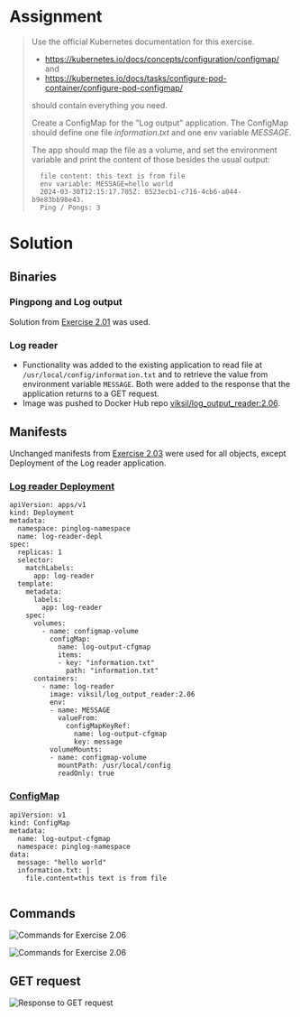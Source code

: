 # Assignment

> Use the official Kubernetes documentation for this exercise.
> 
>   - https://kubernetes.io/docs/concepts/configuration/configmap/ and
>   - https://kubernetes.io/docs/tasks/configure-pod-container/configure-pod-configmap/
> 
> should contain everything you need.
> 
> Create a ConfigMap for the "Log output" application. The ConfigMap should define one file *information.txt* and one env variable *MESSAGE*.
> 
> The app should map the file as a volume, and set the environment variable and print the content of those besides the usual output:
> 
>       file content: this text is from file
>       env variable: MESSAGE=hello world
>       2024-03-30T12:15:17.705Z: 8523ecb1-c716-4cb6-a044-b9e83bb98e43.
>       Ping / Pongs: 3

# Solution

## Binaries

### Pingpong and Log output

Solution from [Exercise 2.01](https://github.com/VikSil/DevOps_with_Kubernetes/tree/trunk/Part2/Exercise_2.01) was used.

### Log reader

- Functionality was added to the existing application to read file at `/usr/local/config/information.txt` and to retrieve the value from environment variable `MESSAGE`. Both were added to the response that the application returns to a GET request.
- Image was pushed to Docker Hub repo [viksil/log_output_reader:2.06](https://hub.docker.com/r/viksil/log_output_reader/tags?name=2.06).

## Manifests

Unchanged manifests from [Exercise 2.03](https://github.com/VikSil/DevOps_with_Kubernetes/tree/trunk/Part2/Exercise_2.03) were used for all objects, except Deployment of the Log reader application.

### [Log reader Deployment](https://github.com/VikSil/DevOps_with_Kubernetes/tree/trunk/Part2/Exercise_2.06/manifests/log_reader_deployment.yaml)

```
apiVersion: apps/v1
kind: Deployment
metadata:
  namespace: pinglog-namespace
  name: log-reader-depl
spec:
  replicas: 1
  selector:
    matchLabels:
      app: log-reader
  template:
    metadata:
      labels:
        app: log-reader
    spec:
      volumes:
        - name: configmap-volume
          configMap:
            name: log-output-cfgmap
            items:
            - key: "information.txt"
              path: "information.txt" 
      containers:
        - name: log-reader
          image: viksil/log_output_reader:2.06
          env:
          - name: MESSAGE
            valueFrom:
              configMapKeyRef:
                name: log-output-cfgmap
                key: message
          volumeMounts:
          - name: configmap-volume
            mountPath: /usr/local/config
            readOnly: true
```

### [ConfigMap](https://github.com/VikSil/DevOps_with_Kubernetes/tree/trunk/Part2/Exercise_2.06/manifests/configmap.yaml)

```
apiVersion: v1
kind: ConfigMap
metadata:
  name: log-output-cfgmap
  namespace: pinglog-namespace
data:
  message: "hello world"
  information.txt: |
    file.content=this text is from file
   
```

## Commands

![Commands for Exercise 2.06](https://raw.githubusercontent.com/VikSil/DevOps_with_Kubernetes/refs/heads/trunk/Part2/Exercise_2.06/Exercise_2.06_commands.png)

![Commands for Exercise 2.06](https://raw.githubusercontent.com/VikSil/DevOps_with_Kubernetes/refs/heads/trunk/Part2/Exercise_2.06/Exercise_2.06_commands.png)

## GET request

![Response to GET request](https://raw.githubusercontent.com/VikSil/DevOps_with_Kubernetes/refs/heads/trunk/Part2/Exercise_2.06/Exercise_2.06_log_output_reader.png)